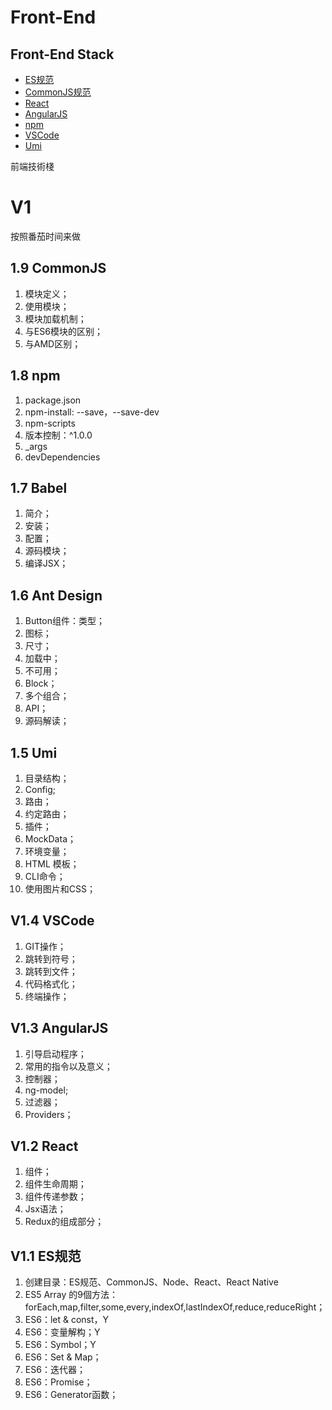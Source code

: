 # Front-End

## Front-End Stack

* [ES规范](/language/frontend/esgui-fan/README.md)
* [CommonJS规范](/language/frontend/commonjsgui-fan/README.md)
* [React](/language/frontend/react/README.md)
* [AngularJS](/language/frontend/angularjs/README.md)
* [npm](/language/frontend/esgui-fan/npm.md)
* [VSCode](/language/frontend/esgui-fan/vscode.md)
* [Umi](/language/frontend/esgui-fan/umi.md)

前端技術棧

# V1

按照番茄时间来做

## 1.9 CommonJS

1. 模块定义；
2. 使用模块；
3. 模块加载机制；
4. 与ES6模块的区别；
5. 与AMD区别；

## 1.8 npm

1. package.json
2. npm-install: --save，--save-dev
3. npm-scripts
4. 版本控制：^1.0.0
5. _args
6. devDependencies

## 1.7 Babel

1. 简介；
2. 安装；
3. 配置；
4. 源码模块；
5. 编译JSX；

## 1.6 Ant Design

1. Button组件：类型；
2. 图标；
3. 尺寸；
4. 加载中；
5. 不可用；
6. Block；
7. 多个组合；
8. API；
9. 源码解读；

## 1.5 Umi

1. 目录结构；
2. Config;
3. 路由；
4. 约定路由；
5. 插件；
6. MockData；
7. 环境变量；
8. HTML 模板；
9. CLI命令；
10. 使用图片和CSS；

## V1.4 VSCode

1. GIT操作；
2. 跳转到符号；
3. 跳转到文件；
4. 代码格式化；
5. 终端操作；

## V1.3 AngularJS

1. 引导启动程序；
2. 常用的指令以及意义；
3. 控制器；
4. ng-model;
5. 过滤器；
6. Providers；

## V1.2 React

1. 组件；
2. 组件生命周期；
3. 组件传递参数；
4. Jsx语法；
5. Redux的组成部分；

## V1.1 ES规范

1. 创建目录：ES规范、CommonJS、Node、React、React Native
2. ES5 Array 的9個方法：forEach,map,filter,some,every,indexOf,lastIndexOf,reduce,reduceRight；
3. ES6：let & const，Y
4. ES6：变量解构；Y
5. ES6：Symbol；Y
6. ES6：Set & Map；
7. ES6：迭代器；
8. ES6：Promise；
9. ES6：Generator函数；

